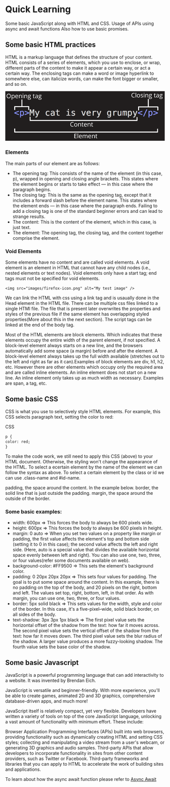 # Quick Learning

Some basic JavaScript along with HTML and CSS.
Usage of APIs using async and await functions
Also how to use basic promises.

## Some basic HTML practices

HTML is a markup language that defines the structure of your content. HTML consists of a series of elements, which you use to enclose, or wrap, different parts of the content to make it appear a certain way, or act a certain way. The enclosing tags can make a word or image hyperlink to somewhere else, can italicize words, can make the font bigger or smaller, and so on.

![alt text](image.png)

### Elements

The main parts of our element are as follows:

- The opening tag: This consists of the name of the element (in this case, p), wrapped in opening and closing angle brackets. This states where the element begins or starts to take effect — in this case where the paragraph begins.
- The closing tag: This is the same as the opening tag, except that it includes a forward slash before the element name. This states where the element ends — in this case where the paragraph ends. Failing to add a closing tag is one of the standard beginner errors and can lead to strange results.
- The content: This is the content of the element, which in this case, is just text.
- The element: The opening tag, the closing tag, and the content together comprise the element.

### Void Elements

Some elements have no content and are called void elements. A void element is an element in HTML that cannot have any child nodes (i.e., nested elements or text nodes). Void elements only have a start tag; end tags must not be specified for void elements.

```
<img src="images/firefox-icon.png" alt="My test image" />
```

We can link the HTML with css using a link tag and is usaually done in the Head element in the HTML file. There can be multiple css files linked to a single HTMl file. The file that is present later overwrites the properties and styles of the previous file if the same element has overlapping styled properties(More about this in the next section). The script tags can be linked at the end of the body tag.

Most of the HTML elements are block elements. Which indicates that these elements occupy the entire width of the parent element, if not specified. A block-level element always starts on a new line, and the browsers automatically add some space (a margin) before and after the element. A block-level element always takes up the full width available (stretches out to the left and right as far as it can).Examples of block elements are div, h1, h2, etc. However there are other elements which occupy only the required area and are called inline elements. An inline element does not start on a new line. An inline element only takes up as much width as necessary. Examples are span, a tag, etc.

## Some basic CSS

CSS is what you use to selectively style HTML elements. For example, this CSS selects paragraph text, setting the color to red:

CSS

```
p {
color: red;
}
```

To make the code work, we still need to apply this CSS (above) to your HTML document. Otherwise, the styling won't change the appearance of the HTML.
To select a ecertain element by the name of the element we can follow the syntax as above. To select a certain element by the class or id we can use .class-name and #id-name.

padding, the space around the content. In the example below.
border, the solid line that is just outside the padding.
margin, the space around the outside of the border.

### Some basic examples:

- width: 600px => This forces the body to always be 600 pixels wide.
- height: 600px => This forces the body to always be 600 pixels in height.
- margin: 0 auto => When you set two values on a property like margin or padding, the first value affects the element's top and bottom side (setting it to 0 in this case); the second value affects the left and right side. (Here, auto is a special value that divides the available horizontal space evenly between left and right). You can also use one, two, three, or four values(refer some documents available on web).
- background-color: #FF9500 => This sets the element's background color.
- padding: 0 20px 20px 20px => This sets four values for padding. The goal is to put some space around the content. In this example, there is no padding on the top of the body, and 20 pixels on the right, bottom and left. The values set top, right, bottom, left, in that order. As with margin, you can use one, two, three, or four values.
- border: 5px solid black => This sets values for the width, style and color of the border. In this case, it's a five-pixel–wide, solid black border, on all sides of the body.
- text-shadow: 3px 3px 1px black => The first pixel value sets the horizontal offset of the shadow from the text: how far it moves across. The second pixel value sets the vertical offset of the shadow from the text: how far it moves down. The third pixel value sets the blur radius of the shadow. A larger value produces a more fuzzy-looking shadow. The fourth value sets the base color of the shadow.

## Some basic Javascript

JavaScript is a powerful programming language that can add interactivity to a website. It was invented by Brendan Eich.

JavaScript is versatile and beginner-friendly. With more experience, you'll be able to create games, animated 2D and 3D graphics, comprehensive database-driven apps, and much more!

JavaScript itself is relatively compact, yet very flexible. Developers have written a variety of tools on top of the core JavaScript language, unlocking a vast amount of functionality with minimum effort. These include:

Browser Application Programming Interfaces (APIs) built into web browsers, providing functionality such as dynamically creating HTML and setting CSS styles; collecting and manipulating a video stream from a user's webcam, or generating 3D graphics and audio samples.
Third-party APIs that allow developers to incorporate functionality in sites from other content providers, such as Twitter or Facebook.
Third-party frameworks and libraries that you can apply to HTML to accelerate the work of building sites and applications.

To learn about how the async await function please refer to
[Async Await](javascript\weather-async)
